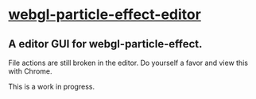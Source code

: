 [webgl-particle-effect-editor](http://www.particleeffect.org)
============================

A editor GUI for webgl-particle-effect.
---------------------------------------

File actions are still broken in the editor. Do yourself a favor and view this with Chrome.

This is a work in progress.
